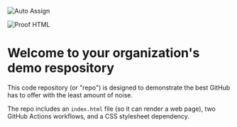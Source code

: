 ![Auto Assign](https://github.com/GraduationProject-SayUp/demo-repository/actions/workflows/auto-assign.yml/badge.svg)

![Proof HTML](https://github.com/GraduationProject-SayUp/demo-repository/actions/workflows/proof-html.yml/badge.svg)

# Welcome to your organization's demo respository
This code repository (or "repo") is designed to demonstrate the best GitHub has to offer with the least amount of noise.

The repo includes an `index.html` file (so it can render a web page), two GitHub Actions workflows, and a CSS stylesheet dependency.
